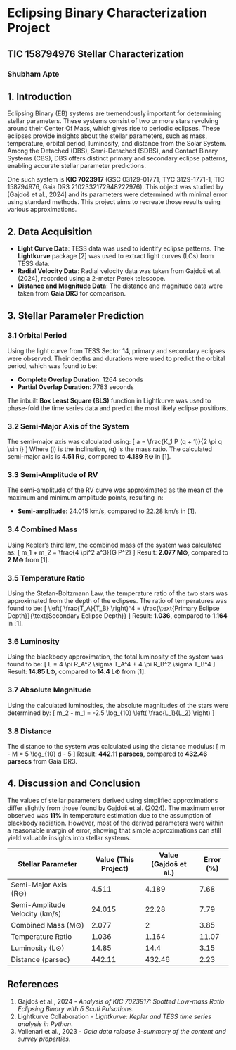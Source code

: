 # Eclipsing Binary Characterization Project

## TIC 158794976 Stellar Characterization

### Shubham Apte

## 1. Introduction
Eclipsing Binary (EB) systems are tremendously important for determining stellar parameters. These systems consist of two or more stars revolving around their Center Of Mass, which gives rise to periodic eclipses. These eclipses provide insights about the stellar parameters, such as mass, temperature, orbital period, luminosity, and distance from the Solar System. Among the Detached (DBS), Semi-Detached (SDBS), and Contact Binary Systems (CBS), DBS offers distinct primary and secondary eclipse patterns, enabling accurate stellar parameter predictions.

One such system is **KIC 7023917** (GSC 03129-01771, TYC 3129-1771-1, TIC 158794976, Gaia DR3 2102332172948222976). This object was studied by [Gajdoš et al., 2024] and its parameters were determined with minimal error using standard methods. This project aims to recreate those results using various approximations.

## 2. Data Acquisition
- **Light Curve Data**: TESS data was used to identify eclipse patterns. The **Lightkurve** package [2] was used to extract light curves (LCs) from TESS data.
- **Radial Velocity Data**: Radial velocity data was taken from Gajdoš et al. (2024), recorded using a 2-meter Perek telescope.
- **Distance and Magnitude Data**: The distance and magnitude data were taken from **Gaia DR3** for comparison.

## 3. Stellar Parameter Prediction

### 3.1 Orbital Period
Using the light curve from TESS Sector 14, primary and secondary eclipses were observed. Their depths and durations were used to predict the orbital period, which was found to be:
- **Complete Overlap Duration**: 1264 seconds
- **Partial Overlap Duration**: 7783 seconds

The inbuilt **Box Least Square (BLS)** function in Lightkurve was used to phase-fold the time series data and predict the most likely eclipse positions.

### 3.2 Semi-Major Axis of the System
The semi-major axis was calculated using:
\[
a = \frac{K_1 P (q + 1)}{2 \pi q \sin i}
\]
Where \(i\) is the inclination, \(q\) is the mass ratio. The calculated semi-major axis is **4.51 R⊙**, compared to **4.189 R⊙** in [1].

### 3.3 Semi-Amplitude of RV
The semi-amplitude of the RV curve was approximated as the mean of the maximum and minimum amplitude points, resulting in:
- **Semi-amplitude**: 24.015 km/s, compared to 22.28 km/s in [1].

### 3.4 Combined Mass
Using Kepler’s third law, the combined mass of the system was calculated as:
\[
m_1 + m_2 = \frac{4 \pi^2 a^3}{G P^2}
\]
Result: **2.077 M⊙**, compared to **2 M⊙** from [1].

### 3.5 Temperature Ratio
Using the Stefan-Boltzmann Law, the temperature ratio of the two stars was approximated from the depth of the eclipses. The ratio of temperatures was found to be:
\[
\left( \frac{T_A}{T_B} \right)^4 = \frac{\text{Primary Eclipse Depth}}{\text{Secondary Eclipse Depth}}
\]
Result: **1.036**, compared to **1.164** in [1].

### 3.6 Luminosity
Using the blackbody approximation, the total luminosity of the system was found to be:
\[
L = 4 \pi R_A^2 \sigma T_A^4 + 4 \pi R_B^2 \sigma T_B^4
\]
Result: **14.85 L⊙**, compared to **14.4 L⊙** from [1].

### 3.7 Absolute Magnitude
Using the calculated luminosities, the absolute magnitudes of the stars were determined by:
\[
m_2 - m_1 = -2.5 \log_{10} \left( \frac{L_1}{L_2} \right)
\]

### 3.8 Distance
The distance to the system was calculated using the distance modulus:
\[
m - M = 5 \log_{10} d - 5
\]
Result: **442.11 parsecs**, compared to **432.46 parsecs** from Gaia DR3.

## 4. Discussion and Conclusion
The values of stellar parameters derived using simplified approximations differ slightly from those found by Gajdoš et al. (2024). The maximum error observed was **11%** in temperature estimation due to the assumption of blackbody radiation. However, most of the derived parameters were within a reasonable margin of error, showing that simple approximations can still yield valuable insights into stellar systems.

| Stellar Parameter          | Value (This Project) | Value (Gajdoš et al.) | Error (%) |
|----------------------------|----------------------|-----------------------|-----------|
| Semi-Major Axis (R⊙)        | 4.511                | 4.189                 | 7.68      |
| Semi-Amplitude Velocity (km/s)| 24.015              | 22.28                 | 7.79      |
| Combined Mass (M⊙)          | 2.077                | 2                     | 3.85      |
| Temperature Ratio           | 1.036                | 1.164                 | 11.07     |
| Luminosity (L⊙)             | 14.85                | 14.4                  | 3.15      |
| Distance (parsec)           | 442.11               | 432.46                | 2.23      |

## References
1. Gajdoš et al., 2024 - *Analysis of KIC 7023917: Spotted Low-mass Ratio Eclipsing Binary with δ Scuti Pulsations*.
2. Lightkurve Collaboration - *Lightkurve: Kepler and TESS time series analysis in Python*.
3. Vallenari et al., 2023 - *Gaia data release 3-summary of the content and survey properties*.

